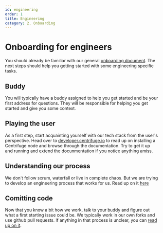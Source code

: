 ```yaml
---
id: engineering
order: 1
title: Engineering
category: 2. Onboarding
---
```


# Onboarding for engineers

You should already be familiar with our general [onboarding document](general.md). The next steps should help you getting started with some engineering specific tasks.

## Buddy

You will typically have a buddy assigned to help you get started and be your first address for questions. They will be responsible for helping you get started and give you some context.

## Playing the user

As a first step, start acquainting yourself with our tech stack from the user's perspective. Head over to [developer.centrifuge.io](https://developer.centrifuge.io) to read up on installing a Centrifuge node and browse through the documentation. Try to get it up and running and extend the docunmentation if you notice anything amiss.

## Understanding our process

We don't follow scrum, waterfall or live in complete chaos. But we are trying to develop an engineering process that works for us. Read up on it [here](../engineering/process.md)

## Comitting code

Now that you know a bit how we work, talk to your buddy and figure out what a first starting issue could be. We typically work in our own forks and use github pull requests. If anything in that process is unclear, you can [read up on it](../engineering/workflow.md).
